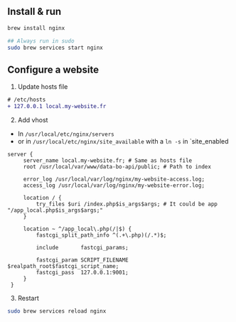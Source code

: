 ## Install & run

```bash
brew install nginx

## Always run in sudo
sudo brew services start nginx
```

## Configure a website

1. Update hosts file
```diff
# /etc/hosts
+ 127.0.0.1 local.my-website.fr
```

2. Add vhost
- In `/usr/local/etc/nginx/servers` 
- or  in `/usr/local/etc/nginx/site_available` with a `ln -s` in `site_enabled

```
server {
     server_name local.my-website.fr; # Same as hosts file
     root /usr/local/var/www/data-bo-api/public; # Path to index

     error_log /usr/local/var/log/nginx/my-website-access.log;
     access_log /usr/local/var/log/nginx/my-website-error.log;

     location / {
         try_files $uri /index.php$is_args$args; # It could be app  "/app_local.php$is_args$args;"
     }

     location ~ ^/app_local\.php(/|$) {
         fastcgi_split_path_info ^(.+\.php)(/.*)$;

         include       fastcgi_params;

         fastcgi_param SCRIPT_FILENAME $realpath_root$fastcgi_script_name;
         fastcgi_pass  127.0.0.1:9001;
     }
 }
```

3. Restart
```bash
sudo brew services reload nginx
```
